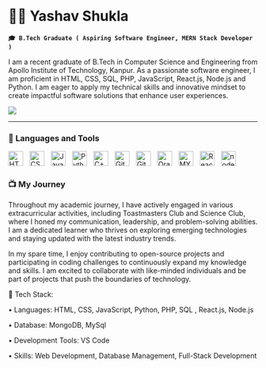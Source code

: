 # 🏄‍♂️ Yashav Shukla

**`🎓 B.Tech Graduate ( Aspiring Software Engineer, MERN Stack Developer )`**

I am a recent graduate of B.Tech in Computer Science and Engineering from Apollo Institute of Technology, Kanpur. As a passionate software engineer, I am proficient in HTML, CSS, SQL, PHP, JavaScript, React.js, Node.js and Python. I am eager to apply my technical skills and innovative mindset to create impactful software solutions that enhance user experiences.

  <a href="mailto:yashavshukla1@gmail.com">
    <img src="https://img.shields.io/badge/Gmail-333333?style=for-the-badge&logo=gmail&logoColor=red" />
  </a>
   </p>

---

### 🧰 Languages and Tools

<img align="left" alt="HTML" width="30px" style="padding-right:10px;" src="https://cdn.jsdelivr.net/gh/devicons/devicon/icons/html5/html5-plain.svg" />
<img align="left" alt="CSS" width="30px" style="padding-right:10px;" src="https://cdn.jsdelivr.net/gh/devicons/devicon/icons/css3/css3-plain.svg" />
<img align="left" alt="JavaScript" width="30px" style="padding-right:10px;" src="https://cdn.jsdelivr.net/gh/devicons/devicon/icons/javascript/javascript-plain.svg" />
<img align="left" alt="Python" width="30px" style="padding-right:10px;" src="https://cdn.jsdelivr.net/gh/devicons/devicon/icons/python/python-plain.svg" />
<img align="left" alt="C++" width="30px" style="padding-right:10px;" src="https://cdn.jsdelivr.net/gh/devicons/devicon/icons/cplusplus/cplusplus-line.svg" />
<img align="left" alt="Git" width="30px" style="padding-right:10px;" src="https://cdn.jsdelivr.net/gh/devicons/devicon/icons/git/git-original.svg" />
<img align="left" alt="GitHub" width="30px" style="padding-right:10px;" src="https://cdn.jsdelivr.net/gh/devicons/devicon/icons/github/github-original.svg" />
<img align="left" alt="Oracle" width="30px" style="padding-right:10px;" src="https://cdn.jsdelivr.net/gh/devicons/devicon/icons/oracle/oracle-original.svg" />
<img align="left" alt="MYSQL" width="30px" style="padding-right:10px;" src="https://cdn.jsdelivr.net/gh/devicons/devicon/icons/mysql/mysql-original.svg" />
<img align="left" alt="React" width="30px" style="padding-right:10px;" src="https://cdn.jsdelivr.net/gh/devicons/devicon/icons/react/react-original.svg" />
<img align="left" alt="nodejs" width="30px" style="padding-right:10px;" src="https://cdn.jsdelivr.net/gh/devicons/devicon/icons/nodejs/nodejs-original.svg" />



<br />

#

### 📺  My Journey

Throughout my academic journey, I have actively engaged in various extracurricular activities, including Toastmasters Club and Science Club, where I honed my communication, leadership, and problem-solving abilities. I am a dedicated learner who thrives on exploring emerging technologies and staying updated with the latest industry trends.

In my spare time, I enjoy contributing to open-source projects and participating in coding challenges to continuously expand my knowledge and skills. I am excited to collaborate with like-minded individuals and be part of projects that push the boundaries of technology.

🔹 Tech Stack:

• Languages: HTML, CSS, JavaScript, Python, PHP, SQL , React.js, Node.js


• Database:  MongoDB, MySql


• Development Tools: VS Code


• Skills: Web Development, Database Management, Full-Stack Development
#

#
  
